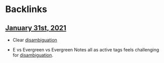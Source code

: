 
# Backlinks
## [January 31st, 2021](<January 31st, 2021.md>)
- Clear [disambiguation](<disambiguation.md>)

- E vs Evergreen vs Evergreen Notes all as active tags feels challenging for [disambiguation](<disambiguation.md>).

